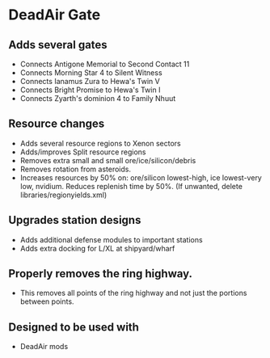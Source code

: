 # DeadAir Gate

## Adds several gates
- Connects Antigone Memorial to Second Contact 11
- Connects Morning Star 4 to Silent Witness
- Connects Ianamus Zura to Hewa's Twin V
- Connects Bright Promise to Hewa's Twin I
- Connects Zyarth's dominion 4 to Family Nhuut
## Resource changes
- Adds several resource regions to Xenon sectors
- Adds/improves Split resource regions
- Removes extra small and small ore/ice/silicon/debris
- Removes rotation from asteroids.
- Increases resources by 50% on: ore/silicon lowest-high, ice lowest-very low, nvidium. Reduces replenish time by 50%. (If unwanted, delete libraries/regionyields.xml)
## Upgrades station designs
- Adds additional defense modules to important stations
- Adds extra docking for L/XL at shipyard/wharf

## Properly removes the ring highway.
- This removes all points of the ring highway and not just the portions between points.

## Designed to be used with
- DeadAir mods
